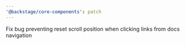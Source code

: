 ```yaml
---
'@backstage/core-components': patch
---
```


Fix bug preventing reset scroll position when clicking links from docs navigation
